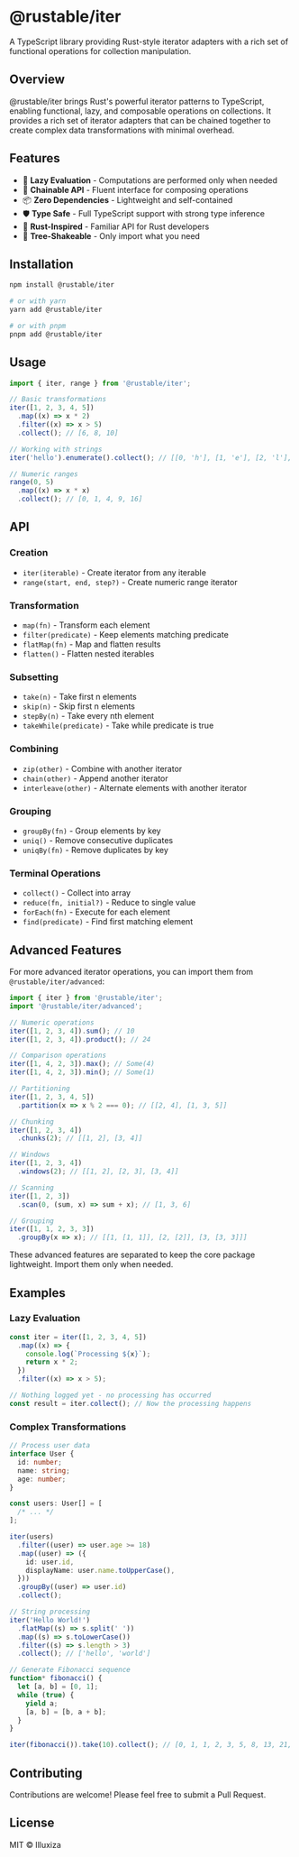# @rustable/iter

A TypeScript library providing Rust-style iterator adapters with a rich set of functional operations for collection manipulation.

## Overview

@rustable/iter brings Rust's powerful iterator patterns to TypeScript, enabling functional, lazy, and composable operations on collections. It provides a rich set of iterator adapters that can be chained together to create complex data transformations with minimal overhead.

## Features

- 🚀 **Lazy Evaluation** - Computations are performed only when needed
- 🔗 **Chainable API** - Fluent interface for composing operations
- 📦 **Zero Dependencies** - Lightweight and self-contained
- 🛡️ **Type Safe** - Full TypeScript support with strong type inference
- 🦀 **Rust-Inspired** - Familiar API for Rust developers
- 🎯 **Tree-Shakeable** - Only import what you need

## Installation

```bash
npm install @rustable/iter

# or with yarn
yarn add @rustable/iter

# or with pnpm
pnpm add @rustable/iter
```

## Usage

```typescript
import { iter, range } from '@rustable/iter';

// Basic transformations
iter([1, 2, 3, 4, 5])
  .map((x) => x * 2)
  .filter((x) => x > 5)
  .collect(); // [6, 8, 10]

// Working with strings
iter('hello').enumerate().collect(); // [[0, 'h'], [1, 'e'], [2, 'l'], [3, 'l'], [4, 'o']]

// Numeric ranges
range(0, 5)
  .map((x) => x * x)
  .collect(); // [0, 1, 4, 9, 16]
```

## API

### Creation

- `iter(iterable)` - Create iterator from any iterable
- `range(start, end, step?)` - Create numeric range iterator

### Transformation

- `map(fn)` - Transform each element
- `filter(predicate)` - Keep elements matching predicate
- `flatMap(fn)` - Map and flatten results
- `flatten()` - Flatten nested iterables

### Subsetting

- `take(n)` - Take first n elements
- `skip(n)` - Skip first n elements
- `stepBy(n)` - Take every nth element
- `takeWhile(predicate)` - Take while predicate is true

### Combining

- `zip(other)` - Combine with another iterator
- `chain(other)` - Append another iterator
- `interleave(other)` - Alternate elements with another iterator

### Grouping

- `groupBy(fn)` - Group elements by key
- `uniq()` - Remove consecutive duplicates
- `uniqBy(fn)` - Remove duplicates by key

### Terminal Operations

- `collect()` - Collect into array
- `reduce(fn, initial?)` - Reduce to single value
- `forEach(fn)` - Execute for each element
- `find(predicate)` - Find first matching element

## Advanced Features

For more advanced iterator operations, you can import them from `@rustable/iter/advanced`:

```typescript
import { iter } from '@rustable/iter';
import '@rustable/iter/advanced';

// Numeric operations
iter([1, 2, 3, 4]).sum(); // 10
iter([1, 2, 3, 4]).product(); // 24

// Comparison operations
iter([1, 4, 2, 3]).max(); // Some(4)
iter([1, 4, 2, 3]).min(); // Some(1)

// Partitioning
iter([1, 2, 3, 4, 5])
  .partition(x => x % 2 === 0); // [[2, 4], [1, 3, 5]]

// Chunking
iter([1, 2, 3, 4])
  .chunks(2); // [[1, 2], [3, 4]]

// Windows
iter([1, 2, 3, 4])
  .windows(2); // [[1, 2], [2, 3], [3, 4]]

// Scanning
iter([1, 2, 3])
  .scan(0, (sum, x) => sum + x); // [1, 3, 6]

// Grouping
iter([1, 1, 2, 3, 3])
  .groupBy(x => x); // [[1, [1, 1]], [2, [2]], [3, [3, 3]]]
```

These advanced features are separated to keep the core package lightweight. Import them only when needed.

## Examples

### Lazy Evaluation

```typescript
const iter = iter([1, 2, 3, 4, 5])
  .map((x) => {
    console.log(`Processing ${x}`);
    return x * 2;
  })
  .filter((x) => x > 5);

// Nothing logged yet - no processing has occurred
const result = iter.collect(); // Now the processing happens
```

### Complex Transformations

```typescript
// Process user data
interface User {
  id: number;
  name: string;
  age: number;
}

const users: User[] = [
  /* ... */
];

iter(users)
  .filter((user) => user.age >= 18)
  .map((user) => ({
    id: user.id,
    displayName: user.name.toUpperCase(),
  }))
  .groupBy((user) => user.id)
  .collect();

// String processing
iter('Hello World!')
  .flatMap((s) => s.split(' '))
  .map((s) => s.toLowerCase())
  .filter((s) => s.length > 3)
  .collect(); // ['hello', 'world']

// Generate Fibonacci sequence
function* fibonacci() {
  let [a, b] = [0, 1];
  while (true) {
    yield a;
    [a, b] = [b, a + b];
  }
}

iter(fibonacci()).take(10).collect(); // [0, 1, 1, 2, 3, 5, 8, 13, 21, 34]
```

## Contributing

Contributions are welcome! Please feel free to submit a Pull Request.

## License

MIT © Illuxiza
